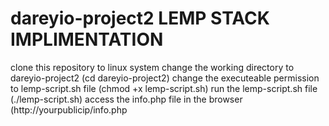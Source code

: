 # dareyio-project2 LEMP STACK IMPLIMENTATION
clone this repository to linux system
change the working directory to dareyio-project2 (cd dareyio-project2)
change the executeable permission to lemp-script.sh file (chmod +x lemp-script.sh)
run the lemp-script.sh file (./lemp-script.sh)
access the info.php file in the browser (http://yourpublicip/info.php
